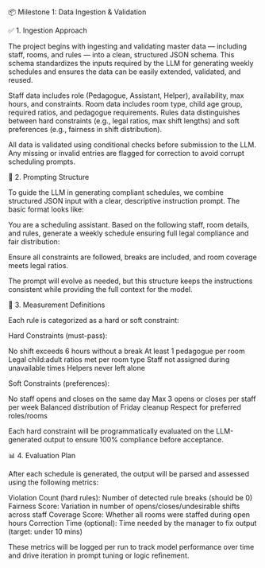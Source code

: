  📦 Milestone 1: Data Ingestion & Validation

 ✅ 1. Ingestion Approach

The project begins with ingesting and validating master data — including staff, rooms, and rules — into a clean, structured JSON schema. This schema standardizes the inputs required by the LLM for generating weekly schedules and ensures the data can be easily extended, validated, and reused.

 Staff data includes role (Pedagogue, Assistant, Helper), availability, max hours, and constraints.
 Room data includes room type, child age group, required ratios, and pedagogue requirements.
 Rules data distinguishes between hard constraints (e.g., legal ratios, max shift lengths) and soft preferences (e.g., fairness in shift distribution).

All data is validated using conditional checks before submission to the LLM. Any missing or invalid entries are flagged for correction to avoid corrupt scheduling prompts.


 🧠 2. Prompting Structure

To guide the LLM in generating compliant schedules, we combine structured JSON input with a clear, descriptive instruction prompt. The basic format looks like:


You are a scheduling assistant. Based on the following staff, room details, and rules, generate a weekly schedule ensuring full legal compliance and fair distribution:

<data in JSON format>

Ensure all constraints are followed, breaks are included, and room coverage meets legal ratios.


The prompt will evolve as needed, but this structure keeps the instructions consistent while providing the full context for the model.


 📏 3. Measurement Definitions

Each rule is categorized as a hard or soft constraint:

 Hard Constraints (must-pass):

   No shift exceeds 6 hours without a break
   At least 1 pedagogue per room
   Legal child\:adult ratios met per room type
   Staff not assigned during unavailable times
   Helpers never left alone

 Soft Constraints (preferences):

   No staff opens and closes on the same day
   Max 3 opens or closes per staff per week
   Balanced distribution of Friday cleanup
   Respect for preferred roles/rooms

Each hard constraint will be programmatically evaluated on the LLM-generated output to ensure 100% compliance before acceptance.


 📊 4. Evaluation Plan

After each schedule is generated, the output will be parsed and assessed using the following metrics:

 Violation Count (hard rules): Number of detected rule breaks (should be 0)
 Fairness Score: Variation in number of opens/closes/undesirable shifts across staff
 Coverage Score: Whether all rooms were staffed during open hours
 Correction Time (optional): Time needed by the manager to fix output (target: under 10 mins)

These metrics will be logged per run to track model performance over time and drive iteration in prompt tuning or logic refinement.

